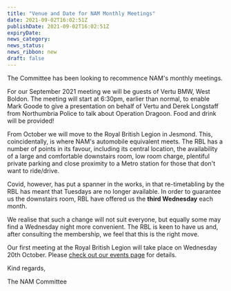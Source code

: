 ```yaml
---
title: "Venue and Date for NAM Monthly Meetings"
date: 2021-09-02T16:02:51Z
publishDate: 2021-09-02T16:02:51Z
expiryDate: 
news_category:
news_status: 
news_ribbon: new
draft: false
---
```


The Committee has been looking to recommence NAM's monthly meetings. 

For our September 2021 meeting we will be guests of Vertu BMW, West Boldon. The meeting will start at 
6:30pm, earlier than normal, to enable Mark Goode to give a presentation 
on behalf of Vertu and Derek Longstaff from Northumbria Police to talk 
about Operation Dragoon. Food and drink will be provided!

From October we will move to the Royal British Legion in Jesmond. This, 
coincidentally, is where NAM's automobile equivalent meets. The RBL has 
a number of points in its favour, including its central location, the 
availability of a large and comfortable downstairs room, low room 
charge, plentiful private parking and close proximity to a Metro station 
for those that don't want to ride/drive.

Covid, however, has put a spanner in the works, in that re-timetabling 
by the RBL has meant that Tuesdays are no longer available. In order to guarantee us the downstairs room, RBL have offered us the **third Wednesday** each month.

We realise that such a change will not suit everyone, but equally some may find a Wednesday night more 
convenient. The RBL is keen to have us and, after consulting the membership, we feel that this is the 
right move. 

Our first meeting at the Royal British Legion will take place on Wednesday 20th October. Please [check out our events page](/events "Go to NAM events page") for details.

Kind regards,

The NAM Committee


